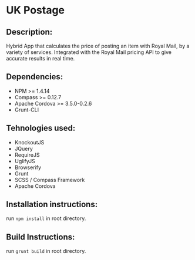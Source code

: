# UK Postage

## Description:
Hybrid App that calculates the price of posting an item with Royal Mail, by a variety of services. Integrated with the Royal Mail pricing API to give accurate results in real time.

## Dependencies:
* NPM >= 1.4.14
* Compass >= 0.12.7
* Apache Cordova >= 3.5.0-0.2.6
* Grunt-CLI

## Tehnologies used:
* KnockoutJS
* JQuery
* RequireJS
* UglifyJS
* Browserify
* Grunt
* SCSS / Compass Framework
* Apache Cordova

## Installation instructions:
run ```npm install``` in root directory.

## Build Instructions:
run ```grunt build``` in root directory.
